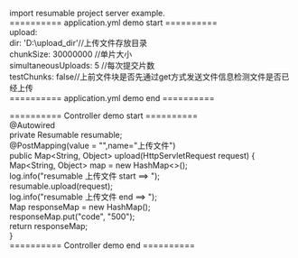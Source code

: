 import resumable project server example.  
========== application.yml demo start ==========  
upload:  
  dir: 'D:\\upload_dir'//上传文件存放目录    
  chunkSize: 30000000 //单片大小  
  simultaneousUploads: 5 //每次提交片数  
  testChunks: false//上前文件块是否先通过get方式发送文件信息检测文件是否已经上传  
========== application.yml demo end ==========  

========== Controller demo start ==========  
    @Autowired  
    private Resumable resumable;   
    @PostMapping(value = "",name="上传文件")  
    public Map<String, Object> upload(HttpServletRequest request) {  
        Map<String, Object> map = new HashMap<>();  
        log.info("resumable 上传文件 start ==> ");  
        resumable.upload(request);  
        log.info("resumable 上传文件 end ==> ");  
        Map responseMap = new HashMap();  
        responseMap.put("code", "500");  
        return responseMap;  
    }  
========== Controller demo end ==========  

